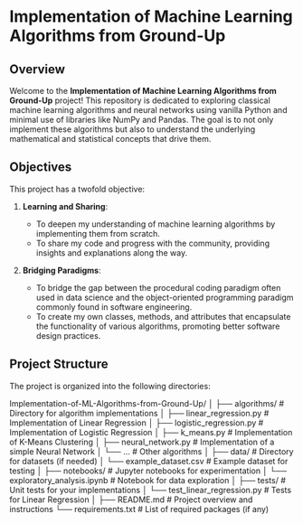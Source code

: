 # Implementation of Machine Learning Algorithms from Ground-Up

## Overview

Welcome to the **Implementation of Machine Learning Algorithms from Ground-Up** project! This repository is dedicated to exploring classical machine learning algorithms and neural networks using vanilla Python and minimal use of libraries like NumPy and Pandas. The goal is to not only implement these algorithms but also to understand the underlying mathematical and statistical concepts that drive them.

## Objectives

This project has a twofold objective:

1. **Learning and Sharing**: 
   - To deepen my understanding of machine learning algorithms by implementing them from scratch.
   - To share my code and progress with the community, providing insights and explanations along the way.

2. **Bridging Paradigms**:
   - To bridge the gap between the procedural coding paradigm often used in data science and the object-oriented programming paradigm commonly found in software engineering.
   - To create my own classes, methods, and attributes that encapsulate the functionality of various algorithms, promoting better software design practices.

## Project Structure

The project is organized into the following directories:

Implementation-of-ML-Algorithms-from-Ground-Up/
│
├── algorithms/ # Directory for algorithm implementations
│ ├── linear_regression.py # Implementation of Linear Regression
│ ├── logistic_regression.py # Implementation of Logistic Regression
│ ├── k_means.py # Implementation of K-Means Clustering
│ ├── neural_network.py # Implementation of a simple Neural Network
│ └── ... # Other algorithms
│
├── data/ # Directory for datasets (if needed)
│ └── example_dataset.csv # Example dataset for testing
│
├── notebooks/ # Jupyter notebooks for experimentation
│ └── exploratory_analysis.ipynb # Notebook for data exploration
│
├── tests/ # Unit tests for your implementations
│ └── test_linear_regression.py # Tests for Linear Regression
│
├── README.md # Project overview and instructions
└── requirements.txt # List of required packages (if any)
